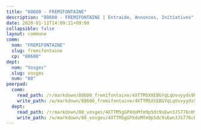 ```yaml
---
title: "88600 - FREMIFONTAINE"
description: "88600 - FREMIFONTAINE | Entraide, Annonces, Initiatives"
date: 2020-01-11T14:09:21+09:00
collapsible: false
layout: commune
comm:
  nom: "FREMIFONTAINE"
  slug: fremifontaine
  cp: "88600"
dept:
  nom: "Vosges"
  slug: vosges
  num: "88"
peerpad:
  comm:
    read_path: /r/markdown/88600_fremifontaine/4XTTM5XXEBGYqLqUvvyyds9Rrf69A79JZ4pYK2whu2TFsQT5B
    write_path: /w/markdown/88600_fremifontaine/4XTTM5XXEBGYqLqUvvyyds9Rrf69A79JZ4pYK2whu2TFsQT5B-K3TgUjAKg2JBGVvMwPzWvySrdYBsKa5CKFpLg46uvnzPHuTgvZiT9FLHgG5m9yakxHmEHChPcgEo2G3rfn6PY41jri1tsU1UNx4WzmavcqnVSKnfWEZFKzdjhCsTYhTQfNRxEh4D
  dept:
    read_path: /r/markdown/88_vosges/4XTTM5gGPXdoMfm9p5dc9sEwn3JS776cHSw64JYpD4AKnKgyh
    write_path: /w/markdown/88_vosges/4XTTM5gGPXdoMfm9p5dc9sEwn3JS776cHSw64JYpD4AKnKgyh-K3TgUjEFywcTUHQwfrd2vcZqhoXLakdoQGFv4iriv1FKkvQkBsudnBxafkQDfPcxTDRHN5T6bYyganuvcakuKenYoB5mPLKqUBjNMwpn75GQVixUmzXGkneDufRSqDthC8iyXi1Z
---
```



